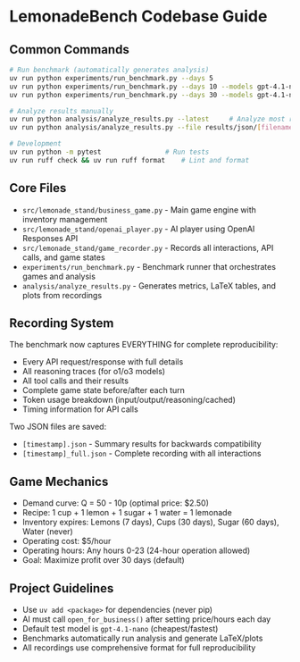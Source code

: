 # LemonadeBench Codebase Guide

## Common Commands
```bash
# Run benchmark (automatically generates analysis)
uv run python experiments/run_benchmark.py --days 5                                        # Simple test
uv run python experiments/run_benchmark.py --days 10 --models gpt-4.1-nano o4-mini      # Research run
uv run python experiments/run_benchmark.py --days 30 --models gpt-4.1-nano gpt-4.1-mini o4-mini o3  # Full benchmark

# Analyze results manually
uv run python analysis/analyze_results.py --latest     # Analyze most recent results
uv run python analysis/analyze_results.py --file results/json/[filename]_full.json

# Development
uv run python -m pytest                # Run tests
uv run ruff check && uv run ruff format    # Lint and format
```

## Core Files
- `src/lemonade_stand/business_game.py` - Main game engine with inventory management
- `src/lemonade_stand/openai_player.py` - AI player using OpenAI Responses API  
- `src/lemonade_stand/game_recorder.py` - Records all interactions, API calls, and game states
- `experiments/run_benchmark.py` - Benchmark runner that orchestrates games and analysis
- `analysis/analyze_results.py` - Generates metrics, LaTeX tables, and plots from recordings

## Recording System
The benchmark now captures EVERYTHING for complete reproducibility:
- Every API request/response with full details
- All reasoning traces (for o1/o3 models)
- All tool calls and their results
- Complete game state before/after each turn
- Token usage breakdown (input/output/reasoning/cached)
- Timing information for API calls

Two JSON files are saved:
- `[timestamp].json` - Summary results for backwards compatibility
- `[timestamp]_full.json` - Complete recording with all interactions

## Game Mechanics
- Demand curve: Q = 50 - 10p (optimal price: $2.50)
- Recipe: 1 cup + 1 lemon + 1 sugar + 1 water = 1 lemonade
- Inventory expires: Lemons (7 days), Cups (30 days), Sugar (60 days), Water (never)
- Operating cost: $5/hour
- Operating hours: Any hours 0-23 (24-hour operation allowed)
- Goal: Maximize profit over 30 days (default)

## Project Guidelines
- Use `uv add <package>` for dependencies (never pip)
- AI must call `open_for_business()` after setting price/hours each day
- Default test model is `gpt-4.1-nano` (cheapest/fastest)
- Benchmarks automatically run analysis and generate LaTeX/plots
- All recordings use comprehensive format for full reproducibility